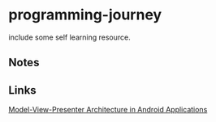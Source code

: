 # programming-journey

include some self learning resource.

## Notes
## Links
[Model-View-Presenter Architecture in Android Applications](http://macoscope.com/blog/model-view-presenter-architecture-in-android-applications/)
